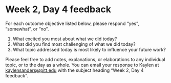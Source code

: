 # Week 2, Day 4 feedback

For each outcome objective listed below, please respond “yes”, “somewhat”, or “no”. 

1. What excited you most about what we did today?
2. What did you find most challenging of what we did today?
3. What topic addressed today is most likely to influence your future work? 

Please feel free to add notes, explanations, or elaborations to any individual topic, or to the day as a whole. You can email your response to Kaylen at [kaylensanders@pitt.edu](mailto:kaylensanders@pitt.edu) with the subject heading “Week 2, Day 4 feedback”.
